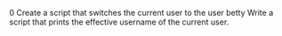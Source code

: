 0 Create a script that switches the current user to the user betty
Write a script that prints the effective username of the current user.
